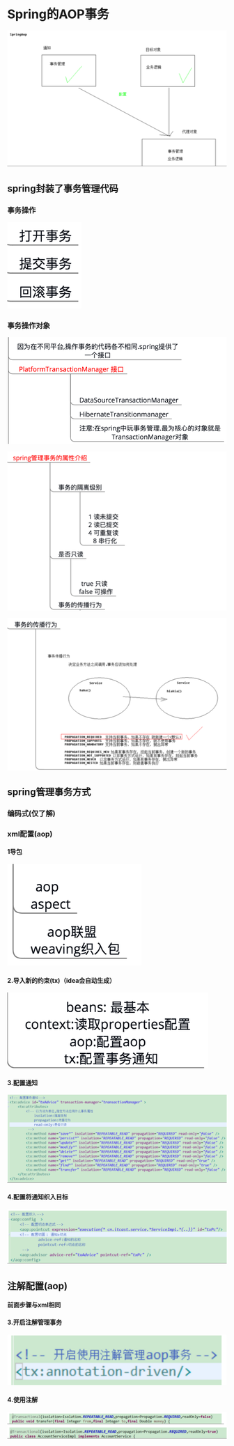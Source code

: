 # Spring的AOP事务

![](../../../.gitbook/assets/image%20%28172%29.png)

## spring封装了事务管理代码

### 事务操作

![](../../../.gitbook/assets/image%20%286%29.png)

### 事务操作对象

![](../../../.gitbook/assets/image%20%2830%29.png)

![](../../../.gitbook/assets/image%20%2829%29.png)

![](../../../.gitbook/assets/image%20%28140%29.png)

## spring管理事务方式

### 编码式\(仅了解\)

### xml配置\(aop\)

#### 1导包

![](../../../.gitbook/assets/image%20%2852%29.png)

#### 2.导入新的约束\(tx\)（idea会自动生成）

![](../../../.gitbook/assets/image%20%2898%29.png)

#### 3.配置通知

![](../../../.gitbook/assets/image%20%2846%29.png)

#### 4.配置将通知织入目标

![](../../../.gitbook/assets/image%20%28107%29.png)

## 注解配置\(aop\)

#### 前面步骤与xml相同

#### 3.开启注解管理事务

![](../../../.gitbook/assets/image%20%2854%29.png)

#### 4.使用注解

![](../../../.gitbook/assets/image%20%28120%29.png)



